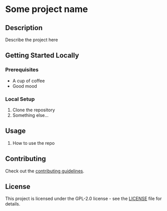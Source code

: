 # Some project name

## Description

Describe the project here

## Getting Started Locally

### Prerequisites

- A cup of coffee
- Good mood

### Local Setup

1. Clone the repository
2. Something else...

## Usage

1. How to use the repo

## Contributing
Check out the [contributing guidelines](CONTRIBUTING.md).

## License
This project is licensed under the GPL-2.0 license - see the [LICENSE](../LICENSE) file for details.
